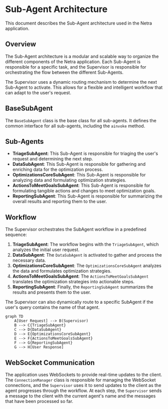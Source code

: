 # Sub-Agent Architecture

This document describes the Sub-Agent architecture used in the Netra application.

## Overview

The Sub-Agent architecture is a modular and scalable way to organize the different components of the Netra application. Each Sub-Agent is responsible for a specific task, and the Supervisor is responsible for orchestrating the flow between the different Sub-Agents.

The Supervisor uses a dynamic routing mechanism to determine the next Sub-Agent to activate. This allows for a flexible and intelligent workflow that can adapt to the user's request.

## BaseSubAgent

The `BaseSubAgent` class is the base class for all sub-agents. It defines the common interface for all sub-agents, including the `ainvoke` method.

## Sub-Agents

- **TriageSubAgent**: This Sub-Agent is responsible for triaging the user's request and determining the next step.
- **DataSubAgent**: This Sub-Agent is responsible for gathering and enriching data for the optimization process.
- **OptimizationsCoreSubAgent**: This Sub-Agent is responsible for analyzing data and formulating optimization strategies.
- **ActionsToMeetGoalsSubAgent**: This Sub-Agent is responsible for formulating tangible actions and changes to meet optimization goals.
- **ReportingSubAgent**: This Sub-Agent is responsible for summarizing the overall results and reporting them to the user.

## Workflow

The Supervisor orchestrates the SubAgent workflow in a predefined sequence:

1.  **TriageSubAgent**: The workflow begins with the `TriageSubAgent`, which analyzes the initial user request.
2.  **DataSubAgent**: The `DataSubAgent` is activated to gather and process the necessary data.
3.  **OptimizationsCoreSubAgent**: The `OptimizationsCoreSubAgent` analyzes the data and formulates optimization strategies.
4.  **ActionsToMeetGoalsSubAgent**: The `ActionsToMeetGoalsSubAgent` translates the optimization strategies into actionable steps.
5.  **ReportingSubAgent**: Finally, the `ReportingSubAgent` summarizes the results and presents them to the user.

The Supervisor can also dynamically route to a specific SubAgent if the user's query contains the name of that agent.

```mermaid
graph TD
    A[User Request] --> B(Supervisor)
    B --> C{TriageSubAgent}
    C --> D{DataSubAgent}
    D --> E{OptimizationsCoreSubAgent}
    E --> F{ActionsToMeetGoalsSubAgent}
    F --> G{ReportingSubAgent}
    G --> H[User Response]
```

## WebSocket Communication

The application uses WebSockets to provide real-time updates to the client. The `ConnectionManager` class is responsible for managing the WebSocket connections, and the `Supervisor` uses it to send updates to the client as the agent progresses through the workflow. At each step, the `Supervisor` sends a message to the client with the current agent's name and the messages that have been processed so far.